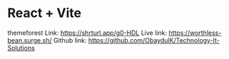 # React + Vite

themeforest Link: https://shrturl.app/g0-HDL
Live link: https://worthless-bean.surge.sh/
Github link: https://github.com/ObaydulK/Technology-It-Solutions
